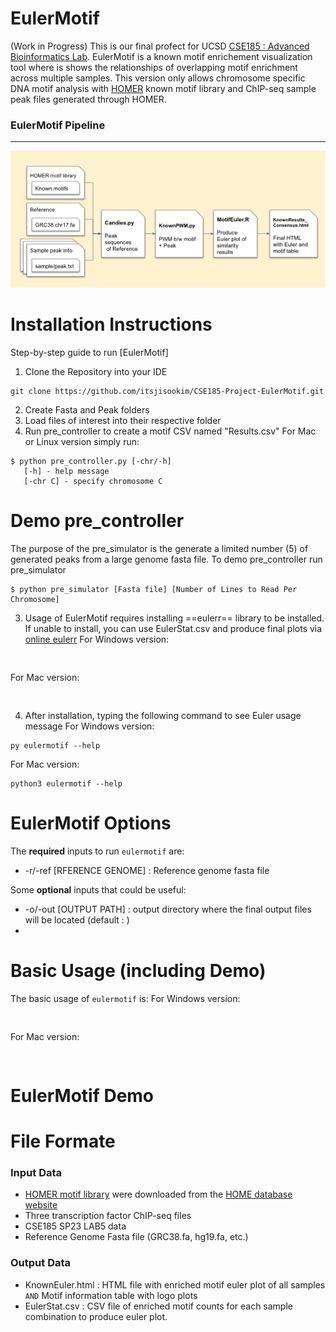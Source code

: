 # EulerMotif
(Work in Progress)
This is our final profect for UCSD [CSE185 : Advanced Bioinformatics Lab](https://catalog.ucsd.edu/courses/CSE.html#:~:text=CSE%20185.%20Advanced%20Bioinformatics%20Laboratory%20(4)). EulerMotif is a known motif enrichement visualization tool where is shows the relationships of overlapping motif enrichment across multiple samples. This version only allows chromosome specific DNA motif analysis with [HOMER](http://homer.ucsd.edu/homer/motif/) known motif library and ChIP-seq sample peak files generated through HOMER.


### EulerMotif Pipeline
---
<p align="center">
  <img src="https://github.com/itsjisookim/CSE185-Project-EulerMotif/blob/main/figures/EulerMotif_Pipeline.v1.png" />
</p>


# Installation Instructions
Step-by-step guide to run [EulerMotif]
1. Clone the Repository into your IDE
<pre><code>git clone https://github.com/itsjisookim/CSE185-Project-EulerMotif.git
</code></pre>
2. Create Fasta and Peak folders
3. Load files of interest into their respective folder
4. Run pre_controller to create a motif CSV named "Results.csv"
</code></pre>
For Mac or Linux version simply run:
<pre><code>$ python pre_controller.py [-chr/-h]  
   [-h] - help message
   [-chr C] - specify chromosome C
</code></pre>


# Demo pre_controller  
The purpose of the pre_simulator is the generate a limited number (5) of generated peaks from a large genome fasta file.
To demo pre_controller run pre_simulator 
<pre><code>$ python pre_simulator [Fasta file] [Number of Lines to Read Per Chromosome]
</code></pre>

3. Usage of EulerMotif requires installing ==eulerr== library to be installed. If unable to install, you can use EulerStat.csv and produce final plots via [online eulerr](https://eulerr.co/)
For Windows version:
<pre><code>
</code></pre>
For Mac version:
<pre><code>
</code></pre>

4. After installation, typing the following command to see Euler usage message
For Windows version:
<pre><code>py eulermotif --help
</code></pre>
For Mac version:
<pre><code>python3 eulermotif --help
</code></pre>

# EulerMotif Options
The **required** inputs to run `eulermotif` are:
- -r/-ref [RFERENCE GENOME] : Reference genome fasta file

Some **optional** inputs that could be useful:
- -o/-out [OUTPUT PATH] : output directory where the final output files will be located (default : )
- 

# Basic Usage (including Demo)
The basic usage of `eulermotif` is:
For Windows version:
<pre><code>
</code></pre>
For Mac version:
<pre><code>
</code></pre>

# EulerMotif Demo

# File Formate
### Input Data
- [HOMER motif library](http://homer.ucsd.edu/homer/custom.motifs) were downloaded from the [HOME database website](http://homer.ucsd.edu/homer/motif/motifDatabase.html)
- Three transcription factor ChIP-seq files 
- CSE185 SP23 LAB5 data
- Reference Genome Fasta file (GRC38.fa, hg19.fa, etc.)
### Output Data
- KnownEuler.html : HTML file with enriched motif euler plot of all samples `AND` Motif information table with logo plots
- EulerStat.csv : CSV file of enriched motif counts for each sample combination to produce euler plot.
